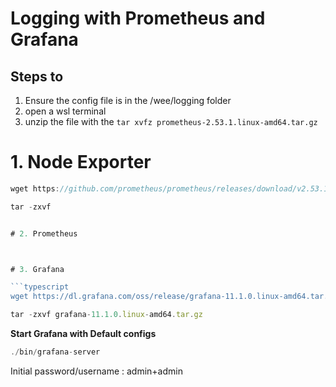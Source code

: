 # Logging with Prometheus and Grafana

## Steps to 

1. Ensure the config file is in the /wee/logging folder
2. open a wsl terminal
3. unzip the file with the ```tar xvfz prometheus-2.53.1.linux-amd64.tar.gz```


# 1. Node Exporter
```typescript
wget https://github.com/prometheus/prometheus/releases/download/v2.53.1/prometheus-2.53.1.linux-amd64.tar.gz
```

```typescript
tar -zxvf 


# 2. Prometheus



# 3. Grafana

```typescript
wget https://dl.grafana.com/oss/release/grafana-11.1.0.linux-amd64.tar.gz
```

```typescript
tar -zxvf grafana-11.1.0.linux-amd64.tar.gz
```
**Start Grafana with Default configs**
```typescript
./bin/grafana-server
```

Initial password/username : admin+admin
